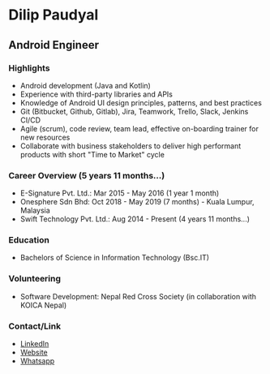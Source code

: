 # Dilip Paudyal

## Android Engineer

### Highlights

- Android development (Java and Kotlin)
- Experience with third-party libraries and APIs
- Knowledge of Android UI design principles, patterns, and best practices
- Git (Bitbucket, Github, Gitlab), Jira, Teamwork, Trello, Slack, Jenkins CI/CD
- Agile (scrum), code review, team lead, effective on-boarding trainer for new resources
- Collaborate with business stakeholders to deliver high performant products with short "Time to Market" cycle


### Career Overview (5 years 11 months...)

- E-Signature Pvt. Ltd.: Mar 2015 - May 2016 (1 year 1 month)
- Onesphere Sdn Bhd: Oct 2018 - May 2019 (7 months) -  Kuala Lumpur, Malaysia 
- Swift Technology Pvt. Ltd.: Aug 2014 - Present (4 years 11 months...)

### Education
- Bachelors of Science in Information Technology (Bsc.IT)

### Volunteering
- Software Development: Nepal Red Cross Society (in collaboration with KOICA Nepal)

### Contact/Link
- [LinkedIn](https://www.linkedin.com/in/dilip-paudyal/)
- [Website](https://github.com/dilippaudyal/Dilip/edit/main/README.md)
- [Whatsapp](https://github.com/dilippaudyal/Dilip/edit/main/README.md)
